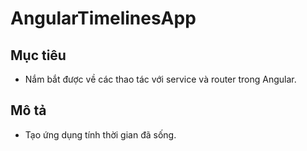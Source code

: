 # AngularTimelinesApp

## Mục tiêu
- Nắm bắt được về các thao tác với service và router trong Angular.

## Mô tả
- Tạo ứng dụng tính thời gian đã sống.
